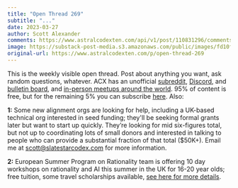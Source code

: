 ```yaml
---
title: "Open Thread 269"
subtitle: "..."
date: 2023-03-27
author: Scott Alexander
comments: https://www.astralcodexten.com/api/v1/post/110831296/comments?&all_comments=true
image: https://substack-post-media.s3.amazonaws.com/public/images/fd10ffaf-4734-4f3c-962b-797c91448ef6_496x341.png
original-url: https://www.astralcodexten.com/p/open-thread-269
---
```

This is the weekly visible open thread. Post about anything you want, ask random questions, whatever. ACX has an unofficial [subreddit](https://www.reddit.com/r/slatestarcodex/), [Discord](https://discord.gg/RTKtdut), and [bulletin board](https://www.datasecretslox.com/index.php), and [in-person meetups around the world](https://www.lesswrong.com/community?filters%5B0%5D=SSC). 95% of content is free, but for the remaining 5% you can subscribe [here](https://astralcodexten.substack.com/subscribe?). Also:

**1:** Some new alignment orgs are looking for help, including a UK-based technical org interested in seed funding; they'll be seeking formal grants later but want to start up quickly. They’re looking for mid six-figures total, but not up to coordinating lots of small donors and interested in talking to people who can provide a substantial fraction of that total ($50K+). Email me at [scott@slatestarcodex.com](mailto:scott@slatestarcodex.com) for more information.

**2:** European Summer Program on Rationality team is offering 10 day workshops on rationality and AI this summer in the UK for 16-20 year olds; free tuition, some travel scholarships available, [see here for more details](https://espr.camp/2023-camps). 
